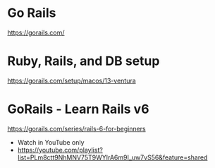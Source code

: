

# Go Rails
https://gorails.com/

# Ruby, Rails, and DB setup
https://gorails.com/setup/macos/13-ventura

# GoRails - Learn Rails v6
https://gorails.com/series/rails-6-for-beginners
- Watch in YouTube only
- https://youtube.com/playlist?list=PLm8ctt9NhMNV75T9WYIrA6m9I_uw7vS56&feature=shared

